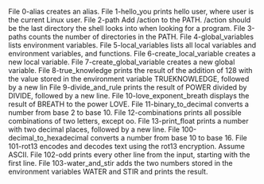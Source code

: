File 0-alias creates an alias.
File 1-hello_you prints hello user, where user is the current Linux user.
File 2-path Add /action to the PATH. /action should be the last directory the shell looks into when looking for a program.
File 3-paths counts the number of directories in the PATH.
File 4-global_variables  lists environment variables.
File 5-local_variables lists all local variables and environment variables, and functions.
File 6-create_local_variable creates a new local variable.
File 7-create_global_variable creates a new global variable.
File 8-true_knowledge prints the result of the addition of 128 with the value stored in the environment variable TRUEKNOWLEDGE, followed by a new lin
File 9-divide_and_rule  prints the result of POWER divided by DIVIDE, followed by a new line.
File 10-love_exponent_breath displays the result of BREATH to the power LOVE.
File 11-binary_to_decimal  converts a number from base 2 to base 10.
File 12-combinations prints all possible combinations of two letters, except oo.
File 13-print_float prints a number with two decimal places, followed by a new line.
File 100-decimal_to_hexadecimal  converts a number from base 10 to base 16.
File 101-rot13 encodes and decodes text using the rot13 encryption. Assume ASCII.
File 102-odd prints every other line from the input, starting with the first line.
File 103-water_and_stir adds the two numbers stored in the environment variables WATER and STIR and prints the result.
